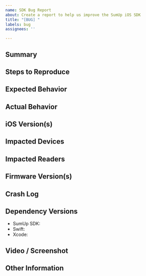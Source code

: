 ```yaml
---
name: SDK Bug Report
about: Create a report to help us improve the SumUp iOS SDK
title: "[BUG] "
labels: bug
assignees: ''

---
```


## Summary
<!-- A clear and concise summary of the issue. -->

## Steps to Reproduce
<!-- If possible, include a minimal code snippet or a link to a sample project that demonstrates the problem. -->

## Expected Behavior
<!-- What did you expect to happen? -->

## Actual Behavior
<!-- What actually happened instead? -->

## iOS Version(s)
<!-- Which iOS version(s) are affected? (e.g., iOS 18, iOS 26) -->

## Impacted Devices
<!-- Are there specific devices where you observe this problem? (e.g., iPhone 15, iPhone 16e) -->

## Impacted Readers
<!-- Are there specific readers where you observe this problem? (e.g., Solo Lite, Solo) -->

## Firmware Version(s)
<!-- Are there specific firmware version(s) where you observe this problem? (This is typically the number on the front of the card reader screen when idle) -->

## Crash Log
<!-- If the issue is a crash, please paste the full crash log here inside code blocks. -->

## Dependency Versions
<!-- Please provide the versions of the following dependencies: -->

- SumUp SDK:
- Swift:
- Xcode:

## Video / Screenshot
<!-- If available, please attach a video or screenshot demonstrating the issue. -->

## Other Information
<!-- Any additional context that might help us investigate the issue. -->
